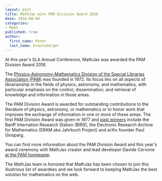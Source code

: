 ```yaml
---
layout: post
title: MathJax wins PAM Division Award 2016
date: 2016-08-04
categories:
- News
published: true
author:
  first_name: Peter
  last_name: Krautzberger
---
```


At this year's SLA Annual Conference, MathJax was awarded the PAM Division Award 2016.

The [Physics-Astronomy-Mathematics Division of the Special Libraries Association (PAM)](http://pam.sla.org/) was founded in 1972. Its focus lies on all aspects of librarianship in the fields of physics, astronomy, and mathematics, with particular emphasis on the control, dissemination, and retrieval of knowledge and information in those areas.

The PAM Division Award is awarded for outstanding contributions to the literature of physics, astronomy, or mathematics or to honor work that improves the exchange of information in one or more of these areas. The first PAM Division Award was given in 1977 and [past winners](http://pam.sla.org/manual/awards/division-winners-list/) include the Banff Internation Research Station (BIRS), the Electronic Research Archive for Mathematics (ERAM aka Jahrbuch Project) and arXiv founder Paul Ginsparg.

You can find more information about the PAM Division Award and this year's award ceremony with MathJax creator and lead developer Davide Cervone [at the PAM homepage](http://pam.sla.org/2016/06/pam-division-award-winner-2016/).

The MathJax team is honored that MathJax has been chosen to join this illustrious list of awardees and we look forward to keeping MathJax the best solution for mathematics on the web.
